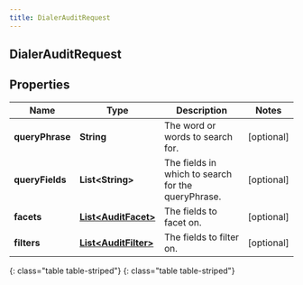 ```yaml
---
title: DialerAuditRequest
---
```

## DialerAuditRequest


## Properties

| Name | Type | Description | Notes |
| ------------ | ------------- | ------------- | ------------- |
| **queryPhrase** | **String** | The word or words to search for. |  [optional] |
| **queryFields** | **List&lt;String&gt;** | The fields in which to search for the queryPhrase. |  [optional] |
| **facets** | [**List&lt;AuditFacet&gt;**](AuditFacet.html) | The fields to facet on. |  [optional] |
| **filters** | [**List&lt;AuditFilter&gt;**](AuditFilter.html) | The fields to filter on. |  [optional] |
{: class="table table-striped"}
{: class="table table-striped"}


